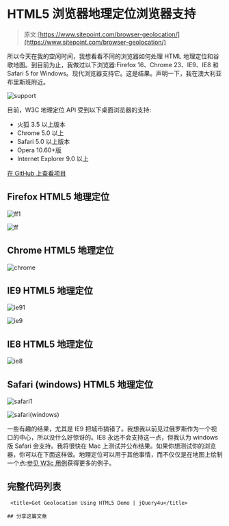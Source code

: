 # HTML5 浏览器地理定位浏览器支持

> 原文:[https://www.sitepoint.com/browser-geolocation/](https://www.sitepoint.com/browser-geolocation/)

所以今天在我的空闲时间，我想看看不同的浏览器如何处理 HTML 地理定位和谷歌地图。到目前为止，我做过以下浏览器:Firefox 16、Chrome 23、IE9、IE8 和 Safari 5 for Windows。现代浏览器支持它。这是结果。声明一下，我在澳大利亚布里斯班附近。

![support](../Images/87fad7bcc2dfdca1c4bc7faee73067d3.png "support")

目前，W3C 地理定位 API 受到以下桌面浏览器的支持:

*   火狐 3.5 以上版本
*   Chrome 5.0 以上
*   Safari 5.0 以上版本
*   Opera 10.60+版
*   Internet Explorer 9.0 以上

[在 GitHub 上查看项目](https://github.com/sdeering/html5-browser-geolocation)

## Firefox HTML5 地理定位

![ff1](../Images/9cd69c3767cb2f36cda9ecfc685113f4.png "ff1")

![ff](../Images/2e73c83a6110512513b50d3d2edc69d6.png "ff")

## Chrome HTML5 地理定位

![chrome](../Images/2341b7b0c28f4c560a0327d6d2c99962.png "chrome")

## IE9 HTML5 地理定位

![ie91](../Images/88e44a7c47fa6d0d1e729d3ec03255d9.png "ie91")

![ie9](../Images/299d7bebb44e44a364615b5dd08465aa.png "ie9")

## IE8 HTML5 地理定位

![ie8](../Images/07bfda509fa98fcff51d4cf74155405a.png "ie8")

## Safari (windows) HTML5 地理定位

![](../Images/6b49794de7dd652bcd1c2d67ced3de81.png "safari1")

![safari(windows)](../Images/bd7a3a744e1dbae917d4fcb9b9a200c6.png "safari(windows)")

一些有趣的结果，尤其是 IE9 把城市搞错了。我想我以前见过俄罗斯作为一个视口的中心，所以没什么好惊讶的。IE8 永远不会支持这一点，但我认为 windows 版 Safari 会支持。我将很快在 Mac 上测试并公布结果。如果你想测试你的浏览器，你可以在下面这样做。地理定位可以用于其他事情，而不仅仅是在地图上绘制一个点:[参见 W3c 用例](https://www.w3.org/TR/geolocation-API/#usecases_section)获得更多的例子。

## 完整代码列表

```
 <title>Get Geolocation Using HTML5 Demo | jQuery4u</title> 

## 分享这篇文章

```